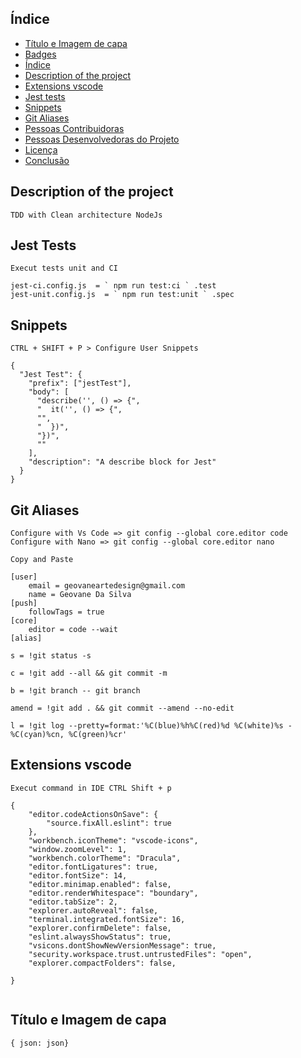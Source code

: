 ## Índice 

* [Título e Imagem de capa](#Título-e-Imagem-de-capa)
* [Badges](#badges)
* [Índice](#índice)
* [Description of the project](#description-of-the-project)
* [Extensions vscode](#extensions-vscode)
* [Jest tests](#jest-tests)
* [Snippets](#snippets)
* [Git Aliases](#git-aliases)
* [Pessoas Contribuidoras](#pessoas-contribuidoras)
* [Pessoas Desenvolvedoras do Projeto](#pessoas-desenvolvedoras)
* [Licença](#licença)
* [Conclusão](#conclusão)


## Description of the project 
```
TDD with Clean architecture NodeJs
```


## Jest Tests
```
Execut tests unit and CI

jest-ci.config.js  = ` npm run test:ci ` .test
jest-unit.config.js  = ` npm run test:unit ` .spec

```

## Snippets 
```
CTRL + SHIFT + P > Configure User Snippets

{
  "Jest Test": {
    "prefix": ["jestTest"],
    "body": [
      "describe('', () => {",
      "  it('', () => {",
      "",
      "  })",
      "})",
      ""
    ],
    "description": "A describe block for Jest"
  }
}

```

## Git Aliases 

```
Configure with Vs Code => git config --global core.editor code
Configure with Nano => git config --global core.editor nano

Copy and Paste

[user]
	email = geovaneartedesign@gmail.com
	name = Geovane Da Silva
[push]
	followTags = true
[core]
	editor = code --wait
[alias]

s = !git status -s

c = !git add --all && git commit -m

b = !git branch -- git branch

amend = !git add . && git commit --amend --no-edit

l = !git log --pretty=format:'%C(blue)%h%C(red)%d %C(white)%s - %C(cyan)%cn, %C(green)%cr'

```

## Extensions vscode
```
Execut command in IDE CTRL Shift + p

{
    "editor.codeActionsOnSave": {
        "source.fixAll.eslint": true 
    },
    "workbench.iconTheme": "vscode-icons",
    "window.zoomLevel": 1,
    "workbench.colorTheme": "Dracula",
    "editor.fontLigatures": true,
    "editor.fontSize": 14,
    "editor.minimap.enabled": false,
    "editor.renderWhitespace": "boundary",
    "editor.tabSize": 2,
    "explorer.autoReveal": false,
    "terminal.integrated.fontSize": 16,
    "explorer.confirmDelete": false,
    "eslint.alwaysShowStatus": true,
    "vsicons.dontShowNewVersionMessage": true,
    "security.workspace.trust.untrustedFiles": "open",
    "explorer.compactFolders": false,
    
}


```

## Título e Imagem de capa
``` 
{ json: json}

```